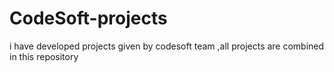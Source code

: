 # CodeSoft-projects

i have developed projects given by codesoft team ,all projects are combined in this repository
